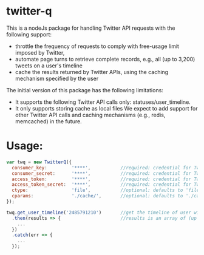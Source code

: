 # twitter-q
This is a nodeJs package for handling Twitter API requests with the following support:
- throttle the frequency of requests to comply with free-usage limit imposed by Twitter,
- automate page turns to retrieve complete records, e.g., all (up to 3,200) tweets on a user's timeline
- cache the results returned by Twitter APIs, using the caching mechanism specified by the user

The initial version of this package has the following limitations:
- It supports the following Twitter API calls only: statuses/user_timeline.
- It only supports storing cache as local files
We expect to add support for other Twitter API calls and caching mechanisms (e.g., redis, memcached) in the future.

# Usage:
```js
var twq = new TwitterQ({
  consumer_key:         '****',           //required: credential for Twitter APIs
  consumer_secret:      '****',           //required: credential for Twitter APIs
  access_token:         '****',           //required: credential for Twitter APIs
  access_token_secret:  '****',           //required: credential for Twitter APIs
  ctype:                'file',           //optional: defaults to 'file'
  cparams:              './cache/',       //optional: defaults to './cache/' for 'file'
});

twq.get_user_timeline('2485791210')       //get the timeline of user with id '2485791210', returns a promise
  .then(results => {                      //results is an array of (up to 3,200) tweets, each an object in Twitter API format
    ...
  })
  .catch(err => {
    ...
  });
```

